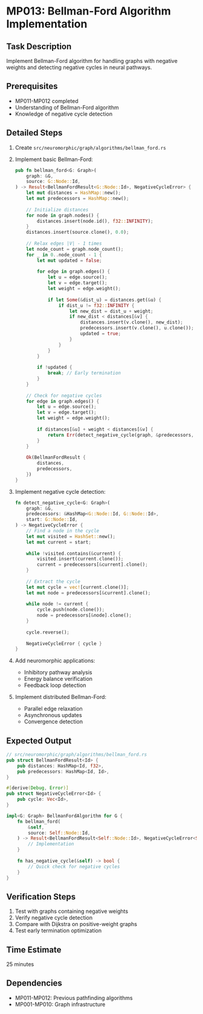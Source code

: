 # MP013: Bellman-Ford Algorithm Implementation

## Task Description
Implement Bellman-Ford algorithm for handling graphs with negative weights and detecting negative cycles in neural pathways.

## Prerequisites
- MP011-MP012 completed
- Understanding of Bellman-Ford algorithm
- Knowledge of negative cycle detection

## Detailed Steps

1. Create `src/neuromorphic/graph/algorithms/bellman_ford.rs`

2. Implement basic Bellman-Ford:
   ```rust
   pub fn bellman_ford<G: Graph>(
       graph: &G,
       source: G::Node::Id,
   ) -> Result<BellmanFordResult<G::Node::Id>, NegativeCycleError> {
       let mut distances = HashMap::new();
       let mut predecessors = HashMap::new();
       
       // Initialize distances
       for node in graph.nodes() {
           distances.insert(node.id(), f32::INFINITY);
       }
       distances.insert(source.clone(), 0.0);
       
       // Relax edges |V| - 1 times
       let node_count = graph.node_count();
       for _ in 0..node_count - 1 {
           let mut updated = false;
           
           for edge in graph.edges() {
               let u = edge.source();
               let v = edge.target();
               let weight = edge.weight();
               
               if let Some(&dist_u) = distances.get(&u) {
                   if dist_u != f32::INFINITY {
                       let new_dist = dist_u + weight;
                       if new_dist < distances[&v] {
                           distances.insert(v.clone(), new_dist);
                           predecessors.insert(v.clone(), u.clone());
                           updated = true;
                       }
                   }
               }
           }
           
           if !updated {
               break; // Early termination
           }
       }
       
       // Check for negative cycles
       for edge in graph.edges() {
           let u = edge.source();
           let v = edge.target();
           let weight = edge.weight();
           
           if distances[&u] + weight < distances[&v] {
               return Err(detect_negative_cycle(graph, &predecessors, v));
           }
       }
       
       Ok(BellmanFordResult {
           distances,
           predecessors,
       })
   }
   ```

3. Implement negative cycle detection:
   ```rust
   fn detect_negative_cycle<G: Graph>(
       graph: &G,
       predecessors: &HashMap<G::Node::Id, G::Node::Id>,
       start: G::Node::Id,
   ) -> NegativeCycleError {
       // Find a node in the cycle
       let mut visited = HashSet::new();
       let mut current = start;
       
       while !visited.contains(&current) {
           visited.insert(current.clone());
           current = predecessors[&current].clone();
       }
       
       // Extract the cycle
       let mut cycle = vec![current.clone()];
       let mut node = predecessors[&current].clone();
       
       while node != current {
           cycle.push(node.clone());
           node = predecessors[&node].clone();
       }
       
       cycle.reverse();
       
       NegativeCycleError { cycle }
   }
   ```

4. Add neuromorphic applications:
   - Inhibitory pathway analysis
   - Energy balance verification
   - Feedback loop detection

5. Implement distributed Bellman-Ford:
   - Parallel edge relaxation
   - Asynchronous updates
   - Convergence detection

## Expected Output
```rust
// src/neuromorphic/graph/algorithms/bellman_ford.rs
pub struct BellmanFordResult<Id> {
    pub distances: HashMap<Id, f32>,
    pub predecessors: HashMap<Id, Id>,
}

#[derive(Debug, Error)]
pub struct NegativeCycleError<Id> {
    pub cycle: Vec<Id>,
}

impl<G: Graph> BellmanFordAlgorithm for G {
    fn bellman_ford(
        &self,
        source: Self::Node::Id,
    ) -> Result<BellmanFordResult<Self::Node::Id>, NegativeCycleError<Self::Node::Id>> {
        // Implementation
    }
    
    fn has_negative_cycle(&self) -> bool {
        // Quick check for negative cycles
    }
}
```

## Verification Steps
1. Test with graphs containing negative weights
2. Verify negative cycle detection
3. Compare with Dijkstra on positive-weight graphs
4. Test early termination optimization

## Time Estimate
25 minutes

## Dependencies
- MP011-MP012: Previous pathfinding algorithms
- MP001-MP010: Graph infrastructure